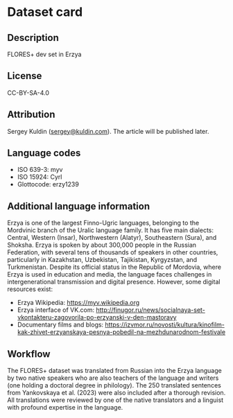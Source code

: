 # Dataset card

## Description

FLORES+ dev set in Erzya

## License

CC-BY-SA-4.0

## Attribution

Sergey Kuldin (sergey@kuldin.com). The article will be published later.

## Language codes

* ISO 639-3: myv
* ISO 15924: Cyrl
* Glottocode: erzy1239

## Additional language information

Erzya is one of the largest Finno-Ugric languages, belonging to the Mordvinic branch of the Uralic language family. It has five main dialects: Central, Western (Insar), Northwestern (Alatyr), Southeastern (Sura), and Shoksha. Erzya is spoken by about 300,000 people in the Russian Federation, with several tens of thousands of speakers in other countries, particularly in Kazakhstan, Uzbekistan, Tajikistan, Kyrgyzstan, and Turkmenistan. Despite its official status in the Republic of Mordovia, where Erzya is used in education and media, the language faces challenges in intergenerational transmission and digital presence. However, some digital resources exist:

- Erzya Wikipedia: https://myv.wikipedia.org
- Erzya interface of VK.com: http://finugor.ru/news/socialnaya-set-vkontakteru-zagovorila-po-erzyanski-v-den-mastoravy
- Documentary films and blogs: https://izvmor.ru/novosti/kultura/kinofilm-kak-zhivet-erzyanskaya-pesnya-pobedil-na-mezhdunarodnom-festivale


## Workflow

The FLORES+ dataset was translated from Russian into the Erzya language by two native speakers who are also teachers of the language and writers (one holding a doctoral degree in philology). The 250 translated sentences from Yankovskaya et al. (2023) were also included after a thorough revision. All translations were reviewed by one of the native translators and a linguist with profound expertise in the language.
